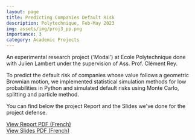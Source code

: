 ```yaml
---
layout: page
title: Predicting Companies Default Risk
description: Polytechnique, Feb-May 2023
img: assets/img/proj3_pp.png
importance: 3
category: Academic Projects
---
```


An experimental research project ('Modal') at Ecole Polytechnique done with Julien Lambert under the supervision of Ass. Prof. Clément Rey.

To predict the default risk of companies whose value follows a geometric Brownian motion, we implemented statistical simulation methods for low probabilities in Python and simulated default risks using Monte Carlo, splitting and particle method.

You can find below the project Report and the Slides we've done for the project defense.

<div class="mt-4">
    <a href="../../assets/pdf/BENYAMINE_LAMBERT Modal rapport.pdf" class="btn btn-primary" target="_blank">
        View Report PDF (French)
    </a>
</div>

<div class="mt-4">
    <a href="../../assets/pdf/Soutenance MODAL.pdf" class="btn btn-primary" target="_blank">
        View Slides PDF (French)
    </a>
</div>
